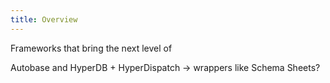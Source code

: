 ```yaml
---
title: Overview
---
```


Frameworks that bring the next level of 

Autobase and HyperDB + HyperDispatch -> wrappers like Schema Sheets?